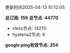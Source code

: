 更新时间2025-04-13 10:12:05

**总订阅: 159**
**总节点: 44770**
- vless节点: 14270
- hysteria2节点: 6

**google ping有效节点: 354**

